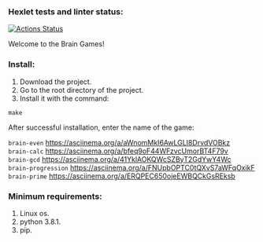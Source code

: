 ### Hexlet tests and linter status:
[![Actions Status](https://github.com/zitaker/python-project-49/workflows/hexlet-check/badge.svg)](https://github.com/zitaker/python-project-49/actions) 

Welcome to the Brain Games! 

### Install:  
1) Download the project.
2) Go to the root directory of the project.
3) Install it with the command:
```
make
```
After successful installation, enter the name of the game:  

```brain-even``` https://asciinema.org/a/aWnomMkI6AwLGLI8DrvdVOBkz    
```brain-calc``` https://asciinema.org/a/bfeq9oF44WFzvcUmorBT4F79v  
```brain-gcd``` https://asciinema.org/a/41YklAOKQWcSZByT2GdYwY4Wc  
```brain-progression``` https://asciinema.org/a/FNUpbOPTC0tQXvS7aWFqOxikF  
```brain-prime``` https://asciinema.org/a/ERQPEC650ojeEWBQCkGsREksb 

### Minimum requirements:
1) Linux os.  
2) python 3.8.1.  
3) pip.  

